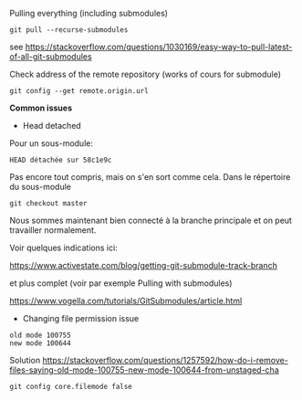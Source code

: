 
Pulling everything (including submodules)

```
git pull --recurse-submodules
```
see https://stackoverflow.com/questions/1030169/easy-way-to-pull-latest-of-all-git-submodules

Check address of the remote repository (works of cours for submodule)
```
git config --get remote.origin.url
```

**Common issues**

* Head detached

Pour un sous-module:
```
HEAD détachée sur 58c1e9c
```
Pas encore tout compris, mais on s'en sort comme cela.
Dans le répertoire du sous-module
```
git checkout master
```
Nous sommes maintenant bien connecté à la branche principale et on peut travailler normalement.

Voir quelques indications ici:

https://www.activestate.com/blog/getting-git-submodule-track-branch

et plus complet (voir par exemple Pulling with submodules)

https://www.vogella.com/tutorials/GitSubmodules/article.html



* Changing file permission issue
```
old mode 100755
new mode 100644
```
   Solution 
  https://stackoverflow.com/questions/1257592/how-do-i-remove-files-saying-old-mode-100755-new-mode-100644-from-unstaged-cha 
```  
git config core.filemode false
```

